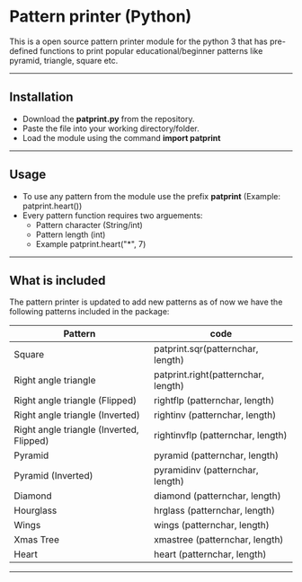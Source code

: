 # Pattern printer (Python)

This is a open source pattern printer module for the python 3 that has pre-defined functions to print popular educational/beginner patterns like pyramid, triangle, square etc.

---

## Installation

- Download the **patprint.py** from the repository.
- Paste the file into your working directory/folder.
- Load the module using the command **import patprint**

---

## Usage

- To use any pattern from the module use the prefix **patprint** (Example: patprint.heart())
- Every pattern function requires two arguements:
  - Pattern character (String/int)
  - Pattern length (int)
  - Example patprint.heart("\*", 7)

---

## What is included

The pattern printer is updated to add new patterns as of now we have the following patterns included in the package:

| Pattern                                  | code                                |
| ---------------------------------------- | ----------------------------------- |
| Square                                   | patprint.sqr(patternchar, length)   |
| Right angle triangle                     | patprint.right(patternchar, length) |
| Right angle triangle (Flipped)           | rightflp (patternchar, length)      |
| Right angle triangle (Inverted)          | rightinv (patternchar, length)      |
| Right angle triangle (Inverted, Flipped) | rightinvflp (patternchar, length)   |
| Pyramid                                  | pyramid (patternchar, length)       |
| Pyramid (Inverted)                       | pyramidinv (patternchar, length)    |
| Diamond                                  | diamond (patternchar, length)       |
| Hourglass                                | hrglass (patternchar, length)       |
| Wings                                    | wings (patternchar, length)         |
| Xmas Tree                                | xmastree (patternchar, length)      |
| Heart                                    | heart (patternchar, length)         |

---
